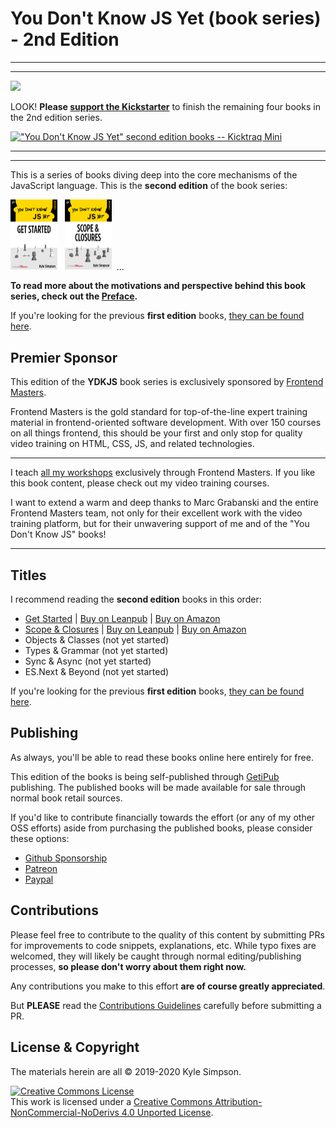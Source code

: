 # You Don't Know JS Yet (book series) - 2nd Edition

----
----

<a href="https://www.kickstarter.com/projects/getify/you-dont-know-js-yet-second-edition-books"><img height=50 src="https://user-images.githubusercontent.com/150330/133367559-8bf97df5-e200-453a-b18e-66f597759e2e.png"></a>

LOOK! **Please [support the Kickstarter](https://www.kickstarter.com/projects/getify/you-dont-know-js-yet-second-edition-books)** to finish the remaining four books in the 2nd edition series.

<a href="https://www.kicktraq.com/projects/getify/you-dont-know-js-yet-second-edition-books/" target="_blank"><img src="https://www.kicktraq.com/projects/getify/you-dont-know-js-yet-second-edition-books/minichart.png" alt="&quot;You Don't Know JS Yet&quot; second edition books -- Kicktraq Mini" title="&quot;You Don't Know JS Yet&quot; second edition books -- Kicktraq Mini"></a>

----
----

This is a series of books diving deep into the core mechanisms of the JavaScript language. This is the **second edition** of the book series:

<a href="https://leanpub.com/ydkjsy-get-started"><img src="get-started/images/cover.png" width="75"></a>&nbsp;&nbsp;
<a href="https://leanpub.com/ydkjsy-scope-closures"><img src="scope-closures/images/cover.png" width="75"></a>&nbsp;&nbsp;...

**To read more about the motivations and perspective behind this book series, check out the [Preface](preface.md).**

If you're looking for the previous **first edition** books, [they can be found here](https://github.com/getify/You-Dont-Know-JS/blob/1st-ed/README.md).

## Premier Sponsor

This edition of the **YDKJS** book series is exclusively sponsored by [Frontend Masters](https://frontendmasters.com).

Frontend Masters is the gold standard for top-of-the-line expert training material in frontend-oriented software development. With over 150 courses on all things frontend, this should be your first and only stop for quality video training on HTML, CSS, JS, and related technologies.

----

I teach [all my workshops](https://frontendmasters.com/kyle-simpson) exclusively through Frontend Masters. If you like this book content, please check out my video training courses.

I want to extend a warm and deep thanks to Marc Grabanski and the entire Frontend Masters team, not only for their excellent work with the video training platform, but for their unwavering support of me and of the "You Don't Know JS" books!

----

## Titles

I recommend reading the **second edition** books in this order:

* [Get Started](get-started/README.md) | [Buy on Leanpub](https://leanpub.com/ydkjsy-get-started) | [Buy on Amazon](https://www.amazon.com/dp/B084BNMN7T)
* [Scope & Closures](scope-closures/README.md) | [Buy on Leanpub](https://leanpub.com/ydkjsy-scope-closures) | [Buy on Amazon](https://www.amazon.com/dp/B08634PZ3N)
* Objects & Classes (not yet started)
* Types & Grammar (not yet started)
* Sync & Async (not yet started)
* ES.Next & Beyond (not yet started)

If you're looking for the previous **first edition** books, [they can be found here](https://github.com/getify/You-Dont-Know-JS/blob/1st-ed/README.md).

## Publishing

As always, you'll be able to read these books online here entirely for free.

This edition of the books is being self-published through [GetiPub](https://geti.pub) publishing. The published books will be made available for sale through normal book retail sources.

If you'd like to contribute financially towards the effort (or any of my other OSS efforts) aside from purchasing the published books, please consider these options:

* [Github Sponsorship](https://github.com/users/getify/sponsorship)
* [Patreon](https://www.patreon.com/getify)
* [Paypal](https://www.paypal.me/getify)

## Contributions

Please feel free to contribute to the quality of this content by submitting PRs for improvements to code snippets, explanations, etc. While typo fixes are welcomed, they will likely be caught through normal editing/publishing processes, **so please don't worry about them right now.**

Any contributions you make to this effort **are of course greatly appreciated**.

But **PLEASE** read the [Contributions Guidelines](CONTRIBUTING.md) carefully before submitting a PR.

## License & Copyright

The materials herein are all &copy; 2019-2020 Kyle Simpson.

<a rel="license" href="http://creativecommons.org/licenses/by-nc-nd/4.0/"><img alt="Creative Commons License" style="border-width:0" src="https://i.creativecommons.org/l/by-nc-nd/4.0/88x31.png" /></a><br />This work is licensed under a <a rel="license" href="http://creativecommons.org/licenses/by-nc-nd/4.0/">Creative Commons Attribution-NonCommercial-NoDerivs 4.0 Unported License</a>.
